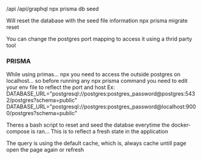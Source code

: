 /api
/api/graphql
npx prisma db seed

Will reset the database with the seed file information
npx prisma migrate reset

You can change the postgres port mapping to access it using a thrid party tool

### PRISMA
While using primas... npx you need to access the outside postgres on localhost... so before running any npx prisma command you need to edit your env file to reflect the port and host
Ex:
DATABASE_URL="postgresql://postgres:postgres_password@postgres:5432/postgres?schema=public"
DATABASE_URL="postgresql://postgres:postgres_password@localhost:9000/postgres?schema=public"

Theres a bash script to reset and seed the databse everytime the docker-compose is ran... This is to reflect a fresh state in the application


The query is using the default cache, which is, always cache untill page open the page again or refresh